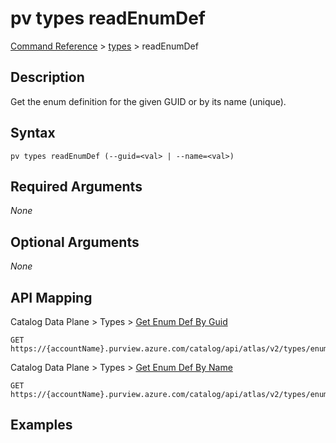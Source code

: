 # pv types readEnumDef
[Command Reference](../../../README.md#command-reference) > [types](./main.md) > readEnumDef

## Description
Get the enum definition for the given GUID or by its name (unique).

## Syntax
```
pv types readEnumDef (--guid=<val> | --name=<val>)
```

## Required Arguments
*None*

## Optional Arguments
*None*

## API Mapping
Catalog Data Plane > Types > [Get Enum Def By Guid](https://docs.microsoft.com/en-us/rest/api/purview/catalogdataplane/types/get-enum-def-by-guid)
```
GET https://{accountName}.purview.azure.com/catalog/api/atlas/v2/types/enumdef/guid/{guid}
```

Catalog Data Plane > Types > [Get Enum Def By Name](https://docs.microsoft.com/en-us/rest/api/purview/catalogdataplane/types/get-enum-def-by-name)
```
GET https://{accountName}.purview.azure.com/catalog/api/atlas/v2/types/enumdef/name/{name}
```

## Examples
```powershell

```